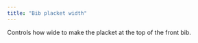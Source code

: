 ```yaml
---
title: "Bib placket width"
---
```


Controls how wide to make the placket at the top of the front bib.
